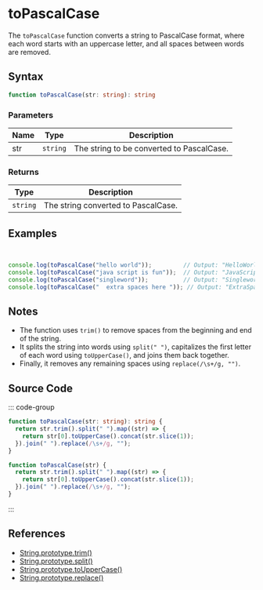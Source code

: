 # toPascalCase

The `toPascalCase` function converts a string to PascalCase format, where each word starts with an uppercase letter, and all spaces between words are removed.

## Syntax

```typescript
function toPascalCase(str: string): string
```

### Parameters

| Name  | Type     | Description                                          |
|-------|----------|----------------------------------------------------|
| str   | `string` | The string to be converted to PascalCase.          |

### Returns

| Type    | Description                                      |
|---------|------------------------------------------------|
| `string` | The string converted to PascalCase.             |

## Examples

```typescript


console.log(toPascalCase("hello world"));         // Output: "HelloWorld"
console.log(toPascalCase("java script is fun"));  // Output: "JavaScriptIsFun"
console.log(toPascalCase("singleword"));          // Output: "Singleword"
console.log(toPascalCase("  extra spaces here ")); // Output: "ExtraSpacesHere"
```

## Notes

- The function uses `trim()` to remove spaces from the beginning and end of the string.
- It splits the string into words using `split(" ")`, capitalizes the first letter of each word using `toUpperCase()`, and joins them back together.
- Finally, it removes any remaining spaces using `replace(/\s+/g, "")`.

## Source Code

::: code-group
```typescript
function toPascalCase(str: string): string {
  return str.trim().split(" ").map((str) => {
    return str[0].toUpperCase().concat(str.slice(1));
  }).join(" ").replace(/\s+/g, "");
}
```

```javascript
function toPascalCase(str) {
  return str.trim().split(" ").map((str) => {
    return str[0].toUpperCase().concat(str.slice(1));
  }).join(" ").replace(/\s+/g, "");
}
```
::: 

## References

- [String.prototype.trim()](https://developer.mozilla.org/en-US/docs/Web/JavaScript/Reference/Global_Objects/String/trim)
- [String.prototype.split()](https://developer.mozilla.org/en-US/docs/Web/JavaScript/Reference/Global_Objects/String/split)
- [String.prototype.toUpperCase()](https://developer.mozilla.org/en-US/docs/Web/JavaScript/Reference/Global_Objects/String/toUpperCase)
- [String.prototype.replace()](https://developer.mozilla.org/en-US/docs/Web/JavaScript/Reference/Global_Objects/String/replace)